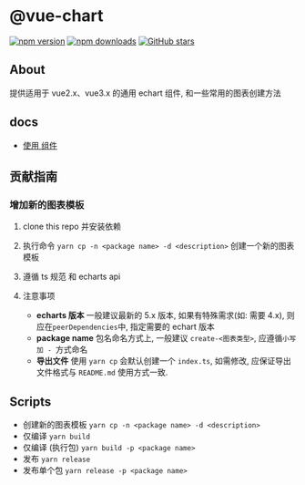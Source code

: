 # @vue-chart

[![npm version](https://badge.fury.io/js/%40vue-chart%2Fechart.svg)](https://www.npmjs.com/package/@vue-chart/echart)
[![npm downloads](https://img.shields.io/npm/dm/%40vue-chart%2Fechart.svg?style=flat)](https://www.npmjs.com/package/@vue-chart/echart)
[![GitHub stars](https://img.shields.io/github/stars/halo951/vue-chart?style=social&label=@vue-chart/echart)](https://github.com/halo951/vue-chart)

## About

提供适用于 vue2.x、vue3.x 的通用 echart 组件, 和一些常用的图表创建方法

## docs

-   [使用 <Chart /> 组件](packages/echart/README.md)

## 贡献指南

### 增加新的图表模板

1. clone this repo 并安装依赖
2. 执行命令 `yarn cp -n <package name> -d <description>` 创建一个新的图表模板
3. 遵循 ts 规范 和 echarts api
4. 注意事项

    - **echarts 版本** 一般建议最新的 5.x 版本, 如果有特殊需求(如: 需要 4.x), 则应在`peerDependencies`中, 指定需要的 echart 版本
    - **package name** 包名命名方式上, 一般建议 `create-<图表类型>`, 应遵循`小写加 - `方式命名
    - **导出文件** 使用 `yarn cp` 会默认创建一个 `index.ts`, 如需修改, 应保证导出文件格式与 `README.md` 使用方式一致.

## Scripts

-   创建新的图表模板 `yarn cp -n <package name> -d <description>`
-   仅编译 `yarn build`
-   仅编译 (执行包) `yarn build -p <package name>`
-   发布 `yarn release`
-   发布单个包 `yarn release -p <package name>`
